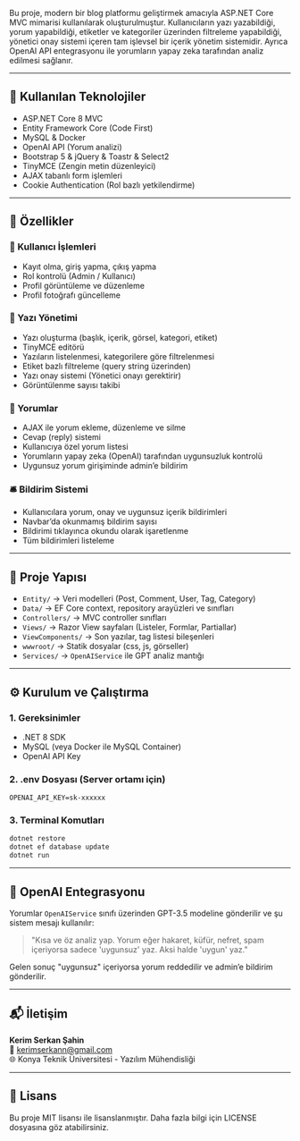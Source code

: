 Bu proje, modern bir blog platformu geliştirmek amacıyla ASP.NET Core MVC mimarisi kullanılarak oluşturulmuştur. Kullanıcıların yazı yazabildiği, yorum yapabildiği, etiketler ve kategoriler üzerinden filtreleme yapabildiği, yönetici onay sistemi içeren tam işlevsel bir içerik yönetim sistemidir. Ayrıca OpenAI API entegrasyonu ile yorumların yapay zeka tarafından analiz edilmesi sağlanır.

---

## 🚀 Kullanılan Teknolojiler

- ASP.NET Core 8 MVC
- Entity Framework Core (Code First)
- MySQL & Docker
- OpenAI API (Yorum analizi)
- Bootstrap 5 & jQuery & Toastr & Select2
- TinyMCE (Zengin metin düzenleyici)
- AJAX tabanlı form işlemleri
- Cookie Authentication (Rol bazlı yetkilendirme)

---

## 🔐 Özellikler

### 👥 Kullanıcı İşlemleri
- Kayıt olma, giriş yapma, çıkış yapma
- Rol kontrolü (Admin / Kullanıcı)
- Profil görüntüleme ve düzenleme
- Profil fotoğrafı güncelleme

### 📰 Yazı Yönetimi
- Yazı oluşturma (başlık, içerik, görsel, kategori, etiket)
- TinyMCE editörü
- Yazıların listelenmesi, kategorilere göre filtrelenmesi
- Etiket bazlı filtreleme (query string üzerinden)
- Yazı onay sistemi (Yönetici onayı gerektirir)
- Görüntülenme sayısı takibi

### 💬 Yorumlar
- AJAX ile yorum ekleme, düzenleme ve silme
- Cevap (reply) sistemi
- Kullanıcıya özel yorum listesi
- Yorumların yapay zeka (OpenAI) tarafından uygunsuzluk kontrolü
- Uygunsuz yorum girişiminde admin’e bildirim

### 🛎️ Bildirim Sistemi
- Kullanıcılara yorum, onay ve uygunsuz içerik bildirimleri
- Navbar’da okunmamış bildirim sayısı
- Bildirimi tıklayınca okundu olarak işaretlenme
- Tüm bildirimleri listeleme

---

## 📁 Proje Yapısı

- `Entity/` → Veri modelleri (Post, Comment, User, Tag, Category)
- `Data/` → EF Core context, repository arayüzleri ve sınıfları
- `Controllers/` → MVC controller sınıfları
- `Views/` → Razor View sayfaları (Listeler, Formlar, Partiallar)
- `ViewComponents/` → Son yazılar, tag listesi bileşenleri
- `wwwroot/` → Statik dosyalar (css, js, görseller)
- `Services/` → `OpenAIService` ile GPT analiz mantığı

---

## ⚙️ Kurulum ve Çalıştırma

### 1. Gereksinimler
- .NET 8 SDK
- MySQL (veya Docker ile MySQL Container)
- OpenAI API Key

### 2. .env Dosyası (Server ortamı için)
```
OPENAI_API_KEY=sk-xxxxxx
```

### 3. Terminal Komutları
```bash
dotnet restore
dotnet ef database update
dotnet run
```

---

## 🧠 OpenAI Entegrasyonu

Yorumlar `OpenAIService` sınıfı üzerinden GPT-3.5 modeline gönderilir ve şu sistem mesajı kullanılır:

> "Kısa ve öz analiz yap. Yorum eğer hakaret, küfür, nefret, spam içeriyorsa sadece 'uygunsuz' yaz. Aksi halde 'uygun' yaz."

Gelen sonuç "uygunsuz" içeriyorsa yorum reddedilir ve admin’e bildirim gönderilir.

---

## 📬 İletişim

**Kerim Serkan Şahin**  
📧 kerimserkann@gmail.com  
🌐 Konya Teknik Üniversitesi - Yazılım Mühendisliği

---

## 📄 Lisans
Bu proje MIT lisansı ile lisanslanmıştır. Daha fazla bilgi için LICENSE dosyasına göz atabilirsiniz.

